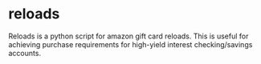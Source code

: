 # reloads
Reloads is a python script for amazon gift card reloads. This is useful for achieving purchase requirements for high-yield interest checking/savings accounts. 
